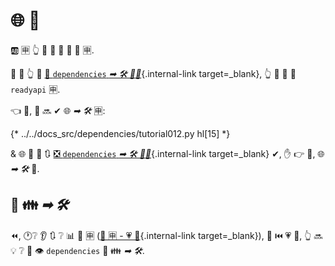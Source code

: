 # 🌐 🔗

🆎 🈸 👆 💪 💚 🚮 🔗 🎂 🈸.

🎏 🌌 👆 💪 [🚮 `dependencies` *➡ 🛠️ 👨‍🎨*](dependencies-in-path-operation-decorators.md){.internal-link target=_blank}, 👆 💪 🚮 👫 `readyapi` 🈸.

👈 💼, 👫 🔜 ✔ 🌐 *➡ 🛠️* 🈸:

{* ../../docs_src/dependencies/tutorial012.py hl[15] *}

&amp; 🌐 💭 📄 🔃 [❎ `dependencies` *➡ 🛠️ 👨‍🎨*](dependencies-in-path-operation-decorators.md){.internal-link target=_blank} ✔, ✋️ 👉 💼, 🌐 *➡ 🛠️* 📱.

## 🔗 👪 *➡ 🛠️*

⏪, 🕐❔ 👂 🔃 ❔ 📊 🦏 🈸 ([🦏 🈸 - 💗 📁](../../tutorial/bigger-applications.md){.internal-link target=_blank}), 🎲 ⏮️ 💗 📁, 👆 🔜 💡 ❔ 📣 👁 `dependencies` 🔢 👪 *➡ 🛠️*.
